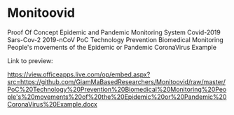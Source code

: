 # Monitoovid
Proof Of Concept Epidemic and Pandemic Monitoring System Covid-2019 Sars-Cov-2 2019-nCoV
PoC Technology Prevention Biomedical Monitoring People's movements of the Epidemic or Pandemic CoronaVirus Example


Link to preview:

https://view.officeapps.live.com/op/embed.aspx?src=https://github.com/GiamMaBasedResearchers/Monitoovid/raw/master/PoC%20Technology%20Prevention%20Biomedical%20Monitoring%20People's%20movements%20of%20the%20Epidemic%20or%20Pandemic%20CoronaVirus%20Example.docx
